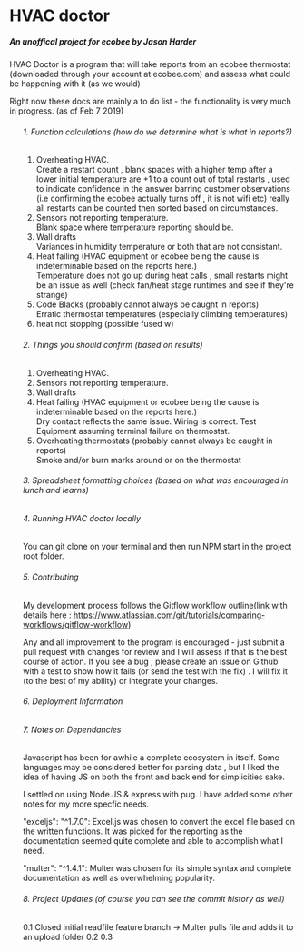<h1>HVAC doctor</h1>

<H5>An unoffical project for ecobee by Jason Harder </h6> 

HVAC Doctor is a program that will take reports from an ecobee thermostat (downloaded through your account at ecobee.com) and assess what could be happening with it (as we would)

Right now these docs are mainly a to do list - the functionality is very much in progress. (as of Feb 7 2019)

<ol>
  <h6>1. Function calculations (how do we determine what is what in reports?) </h6>
    <ol>
      <li>Overheating HVAC. </li>
        Create a restart count , blank spaces with a higher temp after a lower initial temperature are +1 to a count out of total restarts , used to indicate confidence in the answer barring customer observations (i.e confirming the ecobee actually turns off , it is not wifi etc) really all restarts can be counted then sorted based on circumstances.
      <li>Sensors not reporting temperature. </li>
Blank space where temperature reporting should be. 
      <li>Wall drafts </li> 
      Variances in humidity temperature or both that are not consistant.
      <li>Heat failing (HVAC equipment or ecobee being the cause is indeterminable based on the reports here.) </li>
Temperature does not go up during heat calls , small restarts might be an issue as well (check fan/heat stage runtimes and see if they're strange)
      <li>Code Blacks (probably cannot always be caught in reports) </li> 
Erratic thermostat temperatures (especially climbing temperatures) 
      <li> heat not stopping (possible fused w) </li> 
</ol>
   <h6>2. Things you should confirm (based on results) </h6>
 <ol>
      <li>Overheating HVAC. </li>
      
<li>Sensors not reporting temperature. </li>

  <li>Wall drafts </li> 
        
  <li>Heat failing (HVAC equipment or ecobee being the cause is indeterminable based on the reports here.) </li>
       Dry contact reflects the same issue.
       Wiring is correct.
       Test Equipment assuming terminal failure on thermostat.
   <li>Overheating thermostats (probably cannot always be caught in reports) </li> 
       Smoke and/or burn marks around or on the thermostat
      
</ol>
   <h6>3. Spreadsheet formatting choices (based on what was encouraged in lunch and learns) </h6> 
   
   <h6>4. Running HVAC doctor locally </h6>
You can git clone on your terminal and then run NPM start in the project root folder.    
   
   <h6>5. Contributing </h6> 

My development process follows the Gitflow workflow outline(link with details here : https://www.atlassian.com/git/tutorials/comparing-workflows/gitflow-workflow) 

Any and all improvement to the program is encouraged - just submit a pull request with changes for review and I will assess if that is the best course of action. If you see a bug , please create an issue on Github with a test to show how it fails (or send the test with the fix) . I will fix it (to the best of my ability) or integrate your changes.
    
   <h6>6. Deployment Information </h6>  

   <h6>7. Notes on Dependancies </h6>

Javascript has been for awhile a complete ecosystem in itself. Some languages may be considered better for parsing data , but I liked the idea of having JS on both the front and back end for simplicities sake.

I settled on using Node.JS & express with pug. I have added some other notes for my more specfic needs. 

 "exceljs": "^1.7.0": Excel.js was chosen to convert the excel file based on the written functions. It was picked for the reporting as the documentation seemed quite complete and able to accomplish what I need. 

 "multer": "^1.4.1": Multer was chosen for its simple syntax and complete documentation as well as overwhelming popularity. 

 <h6>8. Project Updates (of course you can see the commit history as well) </h6>
0.1 Closed initial readfile feature branch -> Multer pulls file and adds it to an upload folder
0.2  
0.3

</ol>
